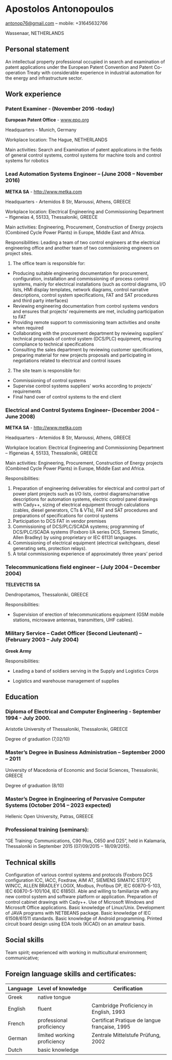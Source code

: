 # Apostolos Antonopoulos

antonop76@gmail.com – mobile: +31645632766

Wassenaar, NETHERLANDS



## **Personal statement**

An intellectual property professional occupied in search and examination of patent applications under the European Patent Convention and Patent Co-operation Treaty with considerable experience in industrial automation for the energy and infrastructure sector.



## Work experience



### Patent Examiner - (November 2016 -today)

**European Patent Office** - www.epo.org

Headquarters - Munich, Germany

Workplace location: The Hague, NETHERLANDS

Main activities: Search and Examination of patent applications in the fields of general control systems, control systems for machine tools and control systems for robotics

 

### Lead Automation Systems Engineer – (June 2008 – November 2016)

**METKA SA** - http://www.metka.com

Headquarters - Artemidos 8 Str, Maroussi, Athens, GREECE

Workplace location: Electrical Engineering and Commissioning Department – Ifigeneias 4, 55133, Thessaloniki, GREECE

Main activities: Engineering, Procurement, Construction of Energy projects (Combined Cycle Power Plants) in Europe, Middle East and Africa.

Responsibilities:
Leading a team of two control engineers at the electrical engineering office and another team of two commissioning engineers on project sites.
1. The office team is responsible for:
*  Producing suitable engineering documentation for procurement, configuration, installation and commissioning of process control systems, mainly for electrical installations (such as control diagrams, I/O lists, HMI display templates, network diagrams, control narrative descriptions, control system specifications, FAT and SAT procedures and third party interfaces)
*  Reviewing engineering documentation from control systems vendors and ensures that projects’ requirements are met, including participation to FAT
*  Providing remote support to commissioning team activities and onsite when required
*  Collaborating with the procurement department by reviewing suppliers’ technical proposals of control system (DCS/PLC) equipment, ensuring compliance to technical specifications
*  Consulting the sales department by reviewing customer specifications, preparing material for new projects proposals and participating in negotiations related to electrical and control issues
2. The site team is responsible for:

*  Commissioning of control systems
*  Supervise control systems suppliers’ works according to projects’ requirements
*  Final hand over of control systems to the end client


### Electrical and Control Systems Engineer– (December 2004 – June 2008)

**METKA SA** - http://www.metka.com

Headquarters - Artemidos 8 Str, Maroussi, Athens, GREECE

Workplace location: Electrical Engineering and Commissioning Department – Ifigeneias 4, 55133, Thessaloniki, GREECE

Main activities: Engineering, Procurement, Construction of Energy projects (Combined Cycle Power Plants) in Europe, Middle East and Africa.


Responsibilities:

1.    Preparation of engineering deliverables for electrical and control part of power plant projects such as I/O lists, control diagrams/narrative descriptions for automation systems, electric control panel drawings with Cady++, sizing of electrical equipment through calculations (cables, diesel generators, CTs & VTs), FAT and SAT procedures and preparations of specifications for control systems
2.   Participation to DCS FAT in vendor premises
3.    Commissioning of DCS/PLC/SCADA systems; programming of DCS/PLC/SCADA systems (Foxboro I/A series DCS, Siemens Simatic, Allen Bradley) by using proprietary or IEC 61131 languages.
4.   Commissioning of electrical equipment (electrical switchgears, diesel generating sets, protection relays).
5.   A total commissioning experience of approximately three years’ period
 

### Telecommunications field engineer – (July 2004 – December 2004)

**TELEVECTIS SA**

Dendropotamos, Thessaloniki, GREECE

Responsibilities:

* Supervision of erection of telecommunications equipment (GSM mobile stations, microwave antennas, transmitters, UHF cables).

 

### Military Service – Cadet Officer (Second Lieutenant) – (February 2003 – July 2004)

**Greek Army**

Responsibilities:

* Leading a band of soldiers serving in the Supply and Logistics Corps

* Logistics and warehouse management of supplies



## **Education**


### Diploma of Electrical and Computer Engineering - September 1994 - July 2000.

Aristotle University of Thessaloniki, Thessaloniki, GREECE

Degree of graduation (7,02/10) 

### **Master’s Degree in Business Administration – September 2000 – 2011**

University of Macedonia of Economic and Social Sciences, Thessaloniki, GREECE

Degree of graduation (8/10)

### **Master’s Degree in Engineering of Pervasive Computer Systems (October 2014 – 2023 expected)**

Hellenic Open University, Patras, GREECE


### **Professional training (seminars):**

“GE Training: Communications, C90 Plus, C650 and D25”, held in Kalamaria, Thessaloniki in September 2015 (07/09/2015 – 18/09/2015).

 

## **Technical skills**

Configuration of various control systems and protocols (Foxboro DCS configuration ICC, IACC, Foxdraw, AIM AT, SIEMENS SIMATIC STEP7, WINCC, ALLEN BRADLEY LOGIX, Modbus, Profibus DP, IEC 60870-5-103, IEC 60870-5-101/104, IEC 61850). Able and willing to familiarize with any new control system and software platform or application. Preparation of control cabinet drawings with Cady++. Use of Microsoft Windows and Microsoft Office applications. Basic knowledge of Linux/Unix. Development of JAVA programs with NETBEANS package. Basic knowledge of IEC 61508/61511 standards. Basic knowledge of Android programming. Printed circuit board design using EDA tools (KiCAD) on an amateur basis.

 

## **Social skills**

Team spirit; experienced with working in multicultural environment; communicative;

 

## **Foreign language skills and certificates:**

Language| Level of knowledge | Cerification | 
|--------|--------------------|--------------| 
|Greek | native tongue | |
|English|fluent| Cambridge Proficiency in English, 1993|
|French| professional proficiency| Certificat Pratique de langue française, 1995|
|German |limited working proficiency|Zentrale Mittelstufe Prüfung, 2002|
|Dutch| basic knowledge |

